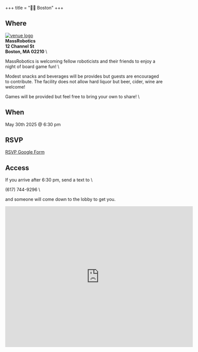 +++
title = "🫘🌆 Boston"
+++
<!-- [![venue logo](/images/boston/faneuilhall.png)](https://boardgamenightwg.com/boston) -->

## Where
[![venue logo](/images/logos/MassRobotics_logo.jpg)](https://massrobotics.org/)   
**MassRobotics** \
**12 Channel St** \
**Boston, MA 02210** \

MassRobotics is welcoming fellow roboticists and their friends to enjoy a night of board game fun! \

<!-- **Please be sure to RSVP by noon on 11/13/2024 as a list of names is required to be given ahead of the event.** -->
<!-- **This includes the names of any plus ones that are attending. You can add their name as a comment in the RSVP form.**\ -->

<!-- The hosts will be collecting people from the lobby and bringing them to where games will be hosted. \ -->
<!-- The AI Institute will provide pizza, snacks, and non alcoholic beverages. \ -->
<!-- The event is alcohol free. \ -->
Modest snacks and beverages will be provides but guests are encouraged to contribute.
The facility does not allow hard liquor but beer, cider, wine are welcome!

Games will be provided but feel free to bring your own to share! \
<!-- Photographs will not be allowed to be taken. \ -->

## When
May 30th 2025 @ 6:30 pm
<!-- TBD -->

## RSVP
<a href="https://forms.gle/BQB9adVw3n9gyEss5">RSVP Google Form</a>

## Access
If you arrive after 6:30 pm, send a text to \

(617) 744-9296 \

and someone will come down to the lobby to get you.
<iframe src="https://www.google.com/maps/embed?pb=!1m18!1m12!1m3!1d2948.8601334359646!2d-71.03933552389141!3d42.34550527119425!2m3!1f0!2f0!3f0!3m2!1i1024!2i768!4f13.1!3m3!1m2!1s0x89e37a9cc3f584d1%3A0x8c8e5f7687f79f80!2sMassRobotics!5e0!3m2!1sen!2sus!4v1747251645730!5m2!1sen!2sus" width="600" height="450" style="border:0;" allowfullscreen="" loading="lazy" referrerpolicy="no-referrer-when-downgrade"></iframe>
